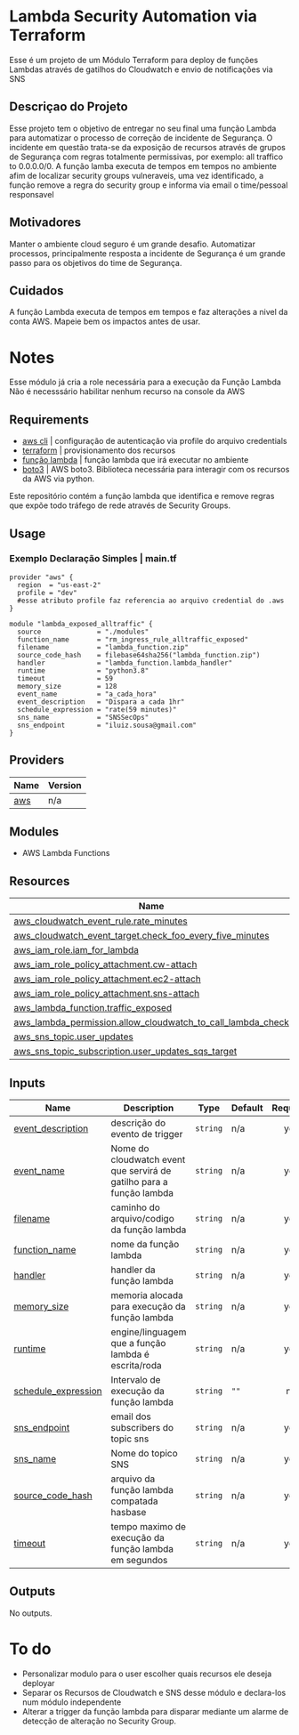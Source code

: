 # Lambda Security Automation via Terraform
Esse é um projeto de um Módulo Terraform para deploy de funções Lambdas através de gatilhos do Cloudwatch e envio de notificações via SNS

## Descriçao do Projeto
Esse projeto tem o objetivo de entregar no seu final uma função Lambda para automatizar o processo de correção de incidente de Segurança.
O incidente em questão trata-se da exposição de recursos através de grupos de Segurança com regras totalmente permissivas, por exemplo: all traffico to 0.0.0.0/0.
A função lamba executa de tempos em tempos no ambiente afim de localizar security groups vulneraveis, uma vez identificado, a função remove a regra do security group e informa via email o time/pessoal responsavel

## Motivadores
Manter o ambiente cloud seguro é um grande desafio. Automatizar processos, principalmente resposta a incidente de Segurança é um grande passo para os objetivos do time de Segurança.

## Cuidados
A função Lambda executa de tempos em tempos e faz alterações a nivel da conta AWS. Mapeie bem os impactos antes de usar.

# Notes
Esse módulo já cria a role necessária para a execução da Função Lambda
Não é necesssário habilitar nenhum recurso na console da AWS

## Requirements
- [aws cli](https://docs.aws.amazon.com/pt_br/cli/latest/userguide/cli-chap-install.html) | configuração de autenticação via profile do arquivo credentials
- [terraform](https://www.terraform.io/) | provisionamento dos recursos
- [função lambda](https://aws.amazon.com/pt/lambda/) | função lambda que irá executar no ambiente
- [boto3](https://boto3.amazonaws.com/v1/documentation/api/latest/index.html) | AWS boto3. Biblioteca necessária para interagir com os recursos da AWS via python.

Este repositório contém a função lambda que identifica e remove regras que expõe todo tráfego de rede através de Security Groups.

## Usage

### Exemplo Declaração Simples | main.tf

```hcl
provider "aws" {
  region  = "us-east-2"
  profile = "dev" 
  #esse atributo profile faz referencia ao arquivo credential do .aws
}

module "lambda_exposed_alltraffic" {
  source              = "./modules"
  function_name       = "rm_ingress_rule_alltraffic_exposed"
  filename            = "lambda_function.zip"
  source_code_hash    = filebase64sha256("lambda_function.zip")
  handler             = "lambda_function.lambda_handler"
  runtime             = "python3.8"
  timeout             = 59
  memory_size         = 128
  event_name          = "a_cada_hora"
  event_description   = "Dispara a cada 1hr"
  schedule_expression = "rate(59 minutes)"
  sns_name            = "SNSSecOps"
  sns_endpoint        = "iluiz.sousa@gmail.com"
}
```

## Providers

| Name | Version |
|------|---------|
| <a name="provider_aws"></a> [aws](#provider\_aws) | n/a |

## Modules

- AWS Lambda Functions

## Resources

| Name | Type |
|------|------|
| [aws_cloudwatch_event_rule.rate_minutes](https://registry.terraform.io/providers/hashicorp/aws/latest/docs/resources/cloudwatch_event_rule) | resource |
| [aws_cloudwatch_event_target.check_foo_every_five_minutes](https://registry.terraform.io/providers/hashicorp/aws/latest/docs/resources/cloudwatch_event_target) | resource |
| [aws_iam_role.iam_for_lambda](https://registry.terraform.io/providers/hashicorp/aws/latest/docs/resources/iam_role) | resource |
| [aws_iam_role_policy_attachment.cw-attach](https://registry.terraform.io/providers/hashicorp/aws/latest/docs/resources/iam_role_policy_attachment) | resource |
| [aws_iam_role_policy_attachment.ec2-attach](https://registry.terraform.io/providers/hashicorp/aws/latest/docs/resources/iam_role_policy_attachment) | resource |
| [aws_iam_role_policy_attachment.sns-attach](https://registry.terraform.io/providers/hashicorp/aws/latest/docs/resources/iam_role_policy_attachment) | resource |
| [aws_lambda_function.traffic_exposed](https://registry.terraform.io/providers/hashicorp/aws/latest/docs/resources/lambda_function) | resource |
| [aws_lambda_permission.allow_cloudwatch_to_call_lambda_check](https://registry.terraform.io/providers/hashicorp/aws/latest/docs/resources/lambda_permission) | resource |
| [aws_sns_topic.user_updates](https://registry.terraform.io/providers/hashicorp/aws/latest/docs/resources/sns_topic) | resource |
| [aws_sns_topic_subscription.user_updates_sqs_target](https://registry.terraform.io/providers/hashicorp/aws/latest/docs/resources/sns_topic_subscription) | resource |

## Inputs

| Name | Description | Type | Default | Required |
|------|-------------|------|---------|:--------:|
| <a name="input_event_description"></a> [event\_description](#input\_event\_description) | descrição do evento de trigger | `string` | n/a | yes |
| <a name="input_event_name"></a> [event\_name](#input\_event\_name) | Nome do cloudwatch event que servirá de gatilho para a função lambda | `string` | n/a | yes |
| <a name="input_filename"></a> [filename](#input\_filename) | caminho do arquivo/codigo da função lambda | `string` | n/a | yes |
| <a name="input_function_name"></a> [function\_name](#input\_function\_name) | nome da função lambda | `string` | n/a | yes |
| <a name="input_handler"></a> [handler](#input\_handler) | handler da função lambda | `string` | n/a | yes |
| <a name="input_memory_size"></a> [memory\_size](#input\_memory\_size) | memoria alocada para execução da função lambda | `string` | n/a | yes |
| <a name="input_runtime"></a> [runtime](#input\_runtime) | engine/linguagem que a função lambda é escrita/roda | `string` | n/a | yes |
| <a name="input_schedule_expression"></a> [schedule\_expression](#input\_schedule\_expression) | Intervalo de execução da função lambda | `string` | `""` | no |
| <a name="input_sns_endpoint"></a> [sns\_endpoint](#input\_sns\_endpoint) | email dos subscribers do topic sns | `string` | n/a | yes |
| <a name="input_sns_name"></a> [sns\_name](#input\_sns\_name) | Nome do topico SNS | `string` | n/a | yes |
| <a name="input_source_code_hash"></a> [source\_code\_hash](#input\_source\_code\_hash) | arquivo da função lambda compatada hasbase | `string` | n/a | yes |
| <a name="input_timeout"></a> [timeout](#input\_timeout) | tempo maximo de execução da função lambda em segundos | `string` | n/a | yes |

## Outputs

No outputs.

# To do
- Personalizar modulo para o user escolher quais recursos ele deseja deployar
- Separar os Recursos de Cloudwatch e SNS desse módulo e declara-los num módulo independente
- Alterar a trigger da função lambda para disparar mediante um alarme de detecção de alteração no Security Group.